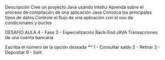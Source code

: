 
Descripción
Cree un proyecto Java usando IntelliJ
Aprenda sobre el proceso de compilación de una aplicación Java
Conozca los principales tipos de datos
Controle el flujo de una aplicación con el uso de condicionales y bucles


DESAFIO AULA 4 - Fase 3 - Especialización Back-End JAVA
Transacciones de una cuenta bancaria
  
 Escriba el número de la opción deseada **
                1 - Consultar saldo
                2 - Retirar
                3 - Depositar
                9 - Salir

